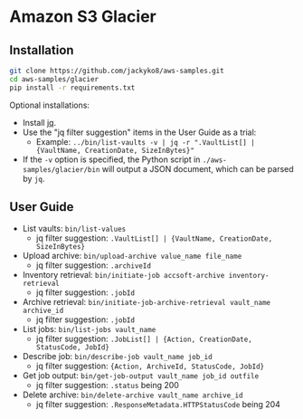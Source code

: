 # Amazon S3 Glacier

## Installation

```bash
git clone https://github.com/jackyko8/aws-samples.git
cd aws-samples/glacier
pip install -r requirements.txt
```

Optional installations:

- Install [jq](https://jqlang.github.io/jq/download/).
- Use the "jq filter suggestion" items in the User Guide as a trial:
  - Example: `../bin/list-vaults -v | jq -r ".VaultList[] | {VaultName, CreationDate, SizeInBytes}"`
- If the `-v` option is specified, the Python script in `./aws-samples/glacier/bin` will output a JSON document, which can be parsed by `jq`.


## User Guide

- List vaults: `bin/list-values`
  - jq filter suggestion: `.VaultList[] | {VaultName, CreationDate, SizeInBytes}`
- Upload archive: `bin/upload-archive value_name file_name`
  - jq filter suggestion: `.archiveId`
- Inventory retrieval: `bin/initiate-job accsoft-archive inventory-retrieval`
  - jq filter suggestion: `.jobId`
- Archive retrieval: `bin/initiate-job-archive-retrieval vault_name archive_id`
  - jq filter suggestion: `.jobId`
- List jobs: `bin/list-jobs vault_name`
  - jq filter suggestion: `.JobList[] | {Action, CreationDate, StatusCode, JobId}`
- Describe job: `bin/describe-job vault_name job_id`
  - jq filter suggestion: `{Action, ArchiveId, StatusCode, JobId}`
- Get job output: `bin/get-job-output vault_name job_id outfile`
  - jq filter suggestion: `.status` being 200
- Delete archive: `bin/delete-archive vault_name archive_id`
  - jq filter suggestion: `.ResponseMetadata.HTTPStatusCode` being 204
